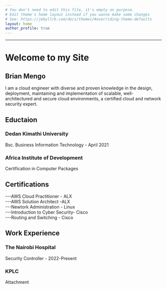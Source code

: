 ```yaml
---
# You don't need to edit this file, it's empty on purpose.
# Edit theme's home layout instead if you wanna make some changes
# See: https://jekyllrb.com/docs/themes/#overriding-theme-defaults
layout: home
author_profile: true
---
```

---
<h1>Welcome to my Site</h1>

 <h2>Brian Mengo</h2>

  I am a cloud engineer with diverse and proven knowledge in the design, deployment, maintaining and implementation of scalable, well-         architectured and secure cloud environments, a certified cloud and network security expert.


<h2>Eductaion</h2>

 <h3>Dedan Kimathi University</h3>
  Bsc. Business Information Technology - April 2021
  <h3>Africa Institute of Development</h3>
  Certification in Computer Packages

<h2>Certifications</h2>

  ---AWS Cloud Practitioner - ALX<br>
  ---AWS Solution Architect -ALX<br>
  ---Newtork Administration - Linux<br>
  ---Introduction to Cyber Security- Cisco<br>
  ---Routing and Switching - Cisco
  
<h2>Work Experience</h2>

<h3>The Nairobi Hospital</h3> 
    Security Controller - 2022-Present
 <h3>KPLC</h3>
    Attachment 


